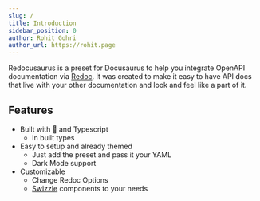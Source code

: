 ```yaml
---
slug: /
title: Introduction
sidebar_position: 0
author: Rohit Gohri
author_url: https://rohit.page
---
```


Redocusaurus is a preset for Docusaurus to help you integrate OpenAPI documentation via [Redoc](https://github.com/redocly/redoc/). It was created to make it easy to have API docs that live with your other documentation and look and feel like a part of it.

## Features

- Built with 💚 and Typescript
  - In built types
- Easy to setup and already themed
  - Just add the preset and pass it your YAML
  - Dark Mode support
- Customizable
  - Change Redoc Options
  - [Swizzle](https://docusaurus.io/docs/using-themes#swizzling-theme-components) components to your needs
